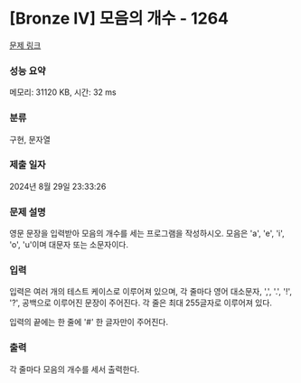 # [Bronze IV] 모음의 개수 - 1264 

[문제 링크](https://www.acmicpc.net/problem/1264) 

### 성능 요약

메모리: 31120 KB, 시간: 32 ms

### 분류

구현, 문자열

### 제출 일자

2024년 8월 29일 23:33:26

### 문제 설명

<p>영문 문장을 입력받아 모음의 개수를 세는 프로그램을 작성하시오. 모음은 'a', 'e', 'i', 'o', 'u'이며 대문자 또는 소문자이다.</p>

### 입력 

 <p>입력은 여러 개의 테스트 케이스로 이루어져 있으며, 각 줄마다 영어 대소문자, ',', '.', '!', '?', 공백으로 이루어진 문장이 주어진다. 각 줄은 최대 255글자로 이루어져 있다.</p>

<p>입력의 끝에는 한 줄에 '#' 한 글자만이 주어진다.</p>

### 출력 

 <p>각 줄마다 모음의 개수를 세서 출력한다.</p>

